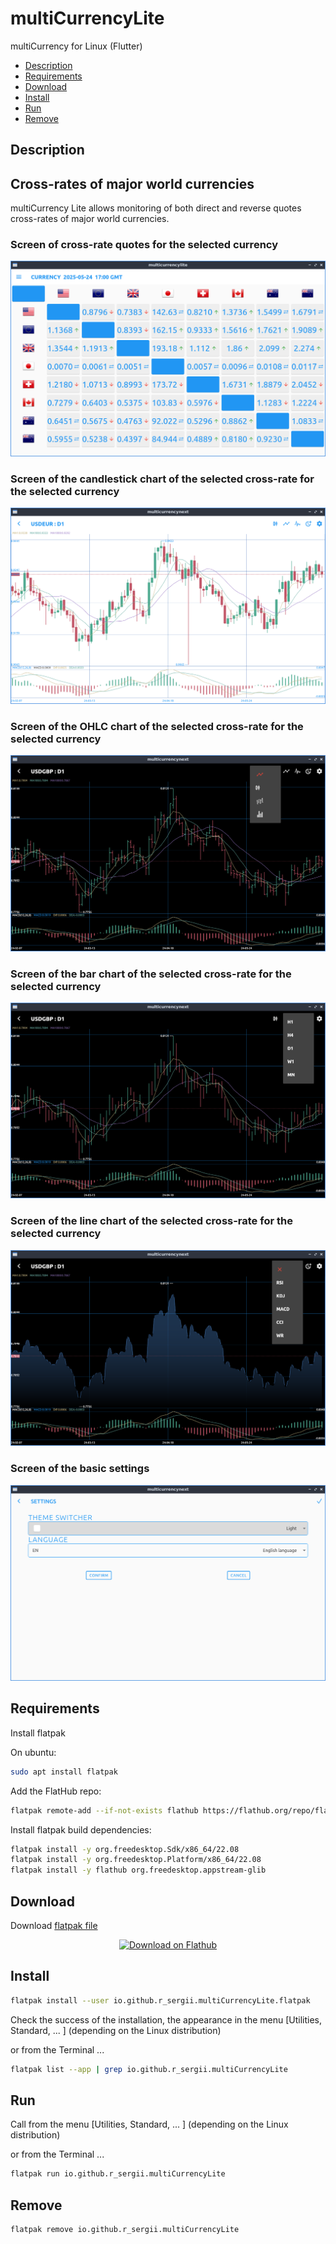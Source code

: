 # multiCurrencyLite
multiCurrency for Linux (Flutter)

- [Description](#description)
- [Requirements](#requirements)
- [Download](#download)
- [Install](#install)
- [Run](#run)
- [Remove](#remove)

## Description
## Cross-rates of major world currencies

multiCurrency Lite allows monitoring of both direct and reverse quotes cross-rates of major world currencies.

### Screen of cross-rate quotes for the selected currency
![mcurrencylite_ticker.png](/screenshots/mcurrencylite_ticker.png)

### Screen of the candlestick chart of the selected cross-rate for the selected currency
![mcurrencylite_candle.png](/screenshots/mcurrencylite_candle.png)

### Screen of the OHLC chart of the selected cross-rate for the selected currency
![mcurrencylite_ohlc.png](/screenshots/mcurrencylite_ohlc.png)

### Screen of the bar chart of the selected cross-rate for the selected currency
![mcurrencylite_bar.png](/screenshots/mcurrencylite_bar.png)

### Screen of the line chart of the selected cross-rate for the selected currency
![mcurrencylite_line.png](/screenshots/mcurrencylite_line.png)

### Screen of the basic settings
![mcurrencylite_settings.png](/screenshots/mcurrencylite_settings.png)

## Requirements

Install flatpak

On ubuntu:

```bash
sudo apt install flatpak
```

Add the FlatHub repo:

```bash
flatpak remote-add --if-not-exists flathub https://flathub.org/repo/flathub.flatpakrepo
```

Install flatpak build dependencies:

```bash
flatpak install -y org.freedesktop.Sdk/x86_64/22.08
flatpak install -y org.freedesktop.Platform/x86_64/22.08
flatpak install -y flathub org.freedesktop.appstream-glib
```

## Download

Download [flatpak file](https://github.com/r-sergii/r-sergii.github.io/releases/download/0.0.1/io.github.r_sergii.multiCurrencyLite.flatpak)

<p align="center">
<a href="https://github.com/r-sergii/r-sergii.github.io/releases/download/0.0.1/io.github.r_sergii.multiCurrencyLite.flatpak">
    <img width="200" src="https://flathub.org/assets/badges/flathub-badge-en.png" alt="Download on Flathub ">
</a>
</p>

## Install

```bash
flatpak install --user io.github.r_sergii.multiCurrencyLite.flatpak
```

Check the success of the installation, the appearance in the menu [Utilities, Standard, ... ] (depending on the Linux distribution) 

or from the Terminal ...

```bash
flatpak list --app | grep io.github.r_sergii.multiCurrencyLite
```

## Run

Call from the menu [Utilities, Standard, ... ] (depending on the Linux distribution) 

or from the Terminal ...

```bash
flatpak run io.github.r_sergii.multiCurrencyLite
```

## Remove

```bash
flatpak remove io.github.r_sergii.multiCurrencyLite
```
